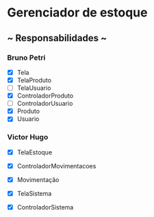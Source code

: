 # Gerenciador de estoque

## ~ Responsabilidades ~

### Bruno Petri
- [x] Tela
- [x] TelaProduto
- [ ] TelaUsuario
- [x] ControladorProduto
- [ ] ControladorUsuario
- [x] Produto
- [x] Usuario

### Victor Hugo
- [X] TelaEstoque
- [X] ControladorMovimentacoes
- [X] Movimentação

- [X] TelaSistema
- [X] ControladorSistema
